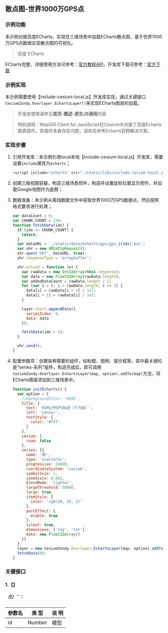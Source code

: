 ## 散点图-世界1000万GPS点

### 示例功能

本示例对接百度ECharts，实现在三维场景中加载ECharts散点图，基于世界1000万GPS点数据实现散点图的可视化。

> 百度 ECharts

ECharts完整、详细使用方法可参考：<a href="http://echarts.baidu.com/api.html#echarts" target="_blank">官方教程API</a>，开发库下载可参考：<a href="http://echarts.baidu.com/download.html" target="_blank">官方下载</a>

### 示例实现

本示例需要使用【include-cesium-local.js】开发库实现，通过关键接口`CesiumZondy.Overlayer.EchartsLayer()`来实现ECharts图层的加载。

> 开发库使用请参见**首页**-**概述**-**原生JS调用**内容

> 特别说明：MapGIS Client for JavaScript在Cesium中对接了百度Echarts图表插件，若插件本身存在问题，请优先参考Echarts官网解决方案。

### 实现步骤

1. 引用开发库：本示例引用local本地【include-cesium-local.js】开发库，需要设置`include`属性为`echarts`；

    ```javascript
    <script include="echarts" src="./static/libs/include-cesium-local.js"></script>
    ```

2. 创建三维视图容器，构造三维场景控件，构造并设置鼠标位置显示控件，并加载Google地图作为底图；

3. 数据准备：本示例从离线数据文件中获取世界1000万GPS数据点，然后按照格式要求进行处理；

    ```javascript
    var dataCount = 0;
    var CHUNK_COUNT = 230;
    function fetchData(idx) {
      if (idx >= CHUNK_COUNT) {
        return;
      }
      var dataURL = `./static/data/echarts/gps/gps_${idx}.bin`;
      var xhr = new XMLHttpRequest();
      xhr.open('GET', dataURL, true);
      xhr.responseType = 'arraybuffer';

      xhr.onload = function (e) {
        var rawData = new Int32Array(this.response);
        var data = new Float32Array(rawData.length);
        var addedDataCount = rawData.length / 2;
        for (var i = 0; i < rawData.length; i += 2) {
          data[i] = rawData[i + 1] / 1e7;
          data[i + 1] = rawData[i] / 1e7;
        }

        layer.chart.appendData({
          seriesIndex: 0,
          data: data
        });

        fetchData(idx + 1);
      }

      xhr.send();
    }
    ```

4. 配置参数项：创建各种需要的组件，如标题、图例、提示框等，其中最关键的是“series-系列”组件，构造完成后，即可调用`CesiumZondy.Overlayer.EchartsLayer(map, option).addTo(map)`方法，将ECharts图层添加到三维场景中。

    ```javascript
    function initEcharts() {
      var option = {
        //backgroundColor: '#000',
        title: {
          text: 'OSM公开GPS轨迹（千万级）',
          left: 'center',
          textStyle: {
            color: '#fff'
          }
        },
        cesium: {
          roam: false
        },
        series: [{
          name: '弱',
          type: 'scatterGL',
          progressive: 20000,
          coordinateSystem: 'cesium',
          symbolSize: 1,
          zoomScale: 0.002,
          blendMode: 'lighter',
          largeThreshold: 50000,
          large: true,
          itemStyle: {
            color: 'rgb(20, 15, 2)'
          },
          postEffect: {
            enable: true
          },
          silent: true,
          dimensions: ['lng', 'lat'],
          data: new Float32Array()
        }]
      };
      layer = new CesiumZondy.Overlayer.EchartsLayer(map, option).addTo(map);
      fetchData(0);
    }
    ```

### 关键接口

#### 1.【】

##### （1）``：

|参数名|类 型|说 明|
|-|-|-|
|id|Number|模型|
